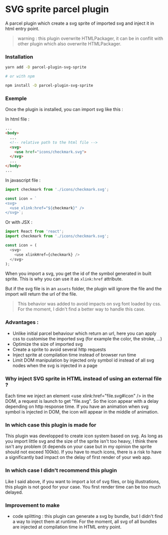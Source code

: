 # SVG sprite parcel plugin
A parcel plugin which create a svg sprite of imported svg and inject it in html entry point.

> warning : this plugin overwrite HTMLPackager, it can be in conflit with other plugin which also overwrite HTMLPackager.

### Installation
```bash
yarn add -D parcel-plugin-svg-sprite

# or with npm

npm install -D parcel-plugin-svg-sprite
```

### Exemple
Once the plugin is installed, you can import svg like this :

In html file :
```html
...
<body>
  ...
  <!-- relative path to the html file -->
  <svg>
    <use href="icons/checkmark.svg">
  </svg>
  ...
</body>
...
```

In javascript file :
```javascript
import checkmark from './icons/checkmark.svg';

const icon = `
<svg>
  <use xlink:href="${checkmark}" />
</svg>`;
```

Or with JSX :
```javascript
import React from 'react';
import checkmark from './icons/checkmark.svg';

const icon = (
  <svg>
    <use xlinkHref={checkmark} />
  </svg>
);
```

When you import a svg, you get the id of the symbol generated in built sprite. This is why you can use it as `xlink:href` attribute.

But if the svg file is in an `assets` folder, the plugin will ignore the file and the import will return the url of the file.
> This behavior was added to avoid impacts on svg font loaded by css. For the moment, I didn't find a better way to handle this case.

### Advantages :
- Unlike initial parcel behaviour which return an url, here you can apply css to customise the imported svg (for example the color, the stroke, ...)
- Optimize the size of imported svg
- Create a sprite to avoid several http requests
- Inject sprite at compilation time instead of browser run time
- Limit DOM manipulation by injected only symbol id instead of all svg nodes when the svg is injected in a page

### Why inject SVG sprite in HTML instead of using an external file ?
Each time we inject an element \<use xlink:href="file.svg#icon" /> in the DOM, a request is launch to get "file.svg". So the icon appear with a delay depending on http response time. If you have an animation when svg symbol is injected in DOM, the icon will appear in the middle of animation.

### In which case this plugin is made for
This plugin was developped to create icon system based on svg.
As long as you import little svg and the size of the sprite isn't too heavy, I think there isn't any problem (it depends on your case but in my opinion the sprite should not exceed 100kb).
If you have to much icons, there is a risk to have a significantly bad impact on the delay of first render of your web app.

### In which case I didn't recommend this plugin
Like I said above, if you want to import a lot of svg files, or big illustrations, this plugin is not good for your case.
You first render time can be too much delayed.

### Improvement to make
- code splitting : this plugin can generate a svg by bundle, but I didn't find a way to inject them at runtime. For the moment, all svg of all bundles are injected at compilation time in HTML entry point.
